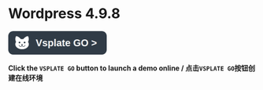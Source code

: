 # Wordpress 4.9.8

<a href="https://www.vsplate.com/?docker-compose=https://github.com/vsplate/dcenvs/wordpress/4.9.8"><img alt="VSPLATE GO" src="https://raw.githubusercontent.com/vsplate/images/master/vsgo_btn.png" width="200px"></a>

**Click the `VSPLATE GO` button to launch a demo online / 点击`VSPLATE GO`按钮创建在线环境**